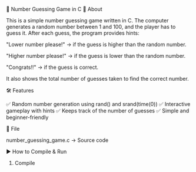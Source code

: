 🎯 Number Guessing Game in C
📌 About

This is a simple number guessing game written in C.
The computer generates a random number between 1 and 100, and the player has to guess it.
After each guess, the program provides hints:

"Lower number please!" → if the guess is higher than the random number.

"Higher number please!" → if the guess is lower than the random number.

"Congrats!!" → if the guess is correct.

It also shows the total number of guesses taken to find the correct number.

🛠 Features

✅ Random number generation using rand() and srand(time(0))
✅ Interactive gameplay with hints
✅ Keeps track of the number of guesses
✅ Simple and beginner-friendly

📂 File

number_guessing_game.c → Source code

▶️ How to Compile & Run
1. Compile
